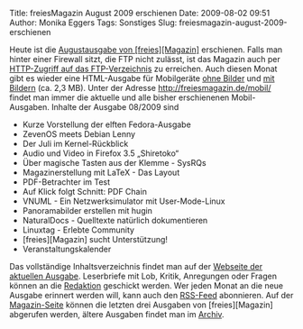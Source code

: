 Title: freiesMagazin August 2009 erschienen
Date: 2009-08-02 09:51
Author: Monika Eggers
Tags: Sonstiges
Slug: freiesmagazin-august-2009-erschienen

Heute ist die [Augustausgabe von
[freies][Magazin]](ftp://ftp.freiesmagazin.de/2009/freiesMagazin-2009-08.pdf)
erschienen. Falls man hinter einer Firewall sitzt, die FTP nicht
zulässt, ist das Magazin auch per [HTTP-Zugriff auf das
FTP-Verzeichnis](http://www.freiesmagazin.de/ftp/2009/freiesMagazin-2009-08.pdf)
zu erreichen. Auch diesen Monat gibt es wieder eine HTML-Ausgabe für
Mobilgeräte [ohne
Bilder](http://freiesmagazin.de/mobil/freiesMagazin-2009-08.html) und
[mit
Bildern](http://freiesmagazin.de/mobil/freiesMagazin-2009-08-bilder.html)
(ca. 2,3 MB). Unter der Adresse <http://freiesmagazin.de/mobil/> findet
man immer die aktuelle und alle bisher erschienenen Mobil-Ausgaben.
Inhalte der Ausgabe 08/2009 sind


<!--break--><!--break-->

-   Kurze Vorstellung der elften Fedora-Ausgabe
-   ZevenOS meets Debian Lenny
-   Der Juli im Kernel-Rückblick
-   Audio und Video in Firefox 3.5 „Shiretoko“
-   Über magische Tasten aus der Klemme - SysRQs
-   Magazinerstellung mit LaTeX - Das Layout
-   PDF-Betrachter im Test
-   Auf Klick folgt Schnitt: PDF Chain
-   VNUML - Ein Netzwerksimulator mit User-Mode-Linux
-   Panoramabilder erstellen mit hugin
-   NaturalDocs - Quelltexte natürlich dokumentieren
-   Linuxtag - Erlebte Community
-   [freies][Magazin]
    sucht Unterstützung!
-   Veranstaltungskalender


Das vollständige Inhaltsverzeichnis findet man auf der [Webseite der
aktuellen Ausgabe](http://www.freiesmagazin.de/freiesMagazin-2009-08).
Leserbriefe mit Lob, Kritik, Anregungen oder Fragen können an die
[Redaktion](http://www.freiesmagazin.de/kontakt) geschickt werden. Wer
jeden Monat an die neue Ausgabe erinnert werden will, kann auch den
[RSS-Feed](http://www.freiesmagazin.de/rss.xml) abonnieren. Auf der
[Magazin-Seite](http://www.freiesmagazin.de/magazin) können die letzten
drei Ausgaben von
[freies][Magazin]
abgerufen werden, ältere Ausgaben findet man im
[Archiv](http://www.freiesmagazin.de/archiv).



